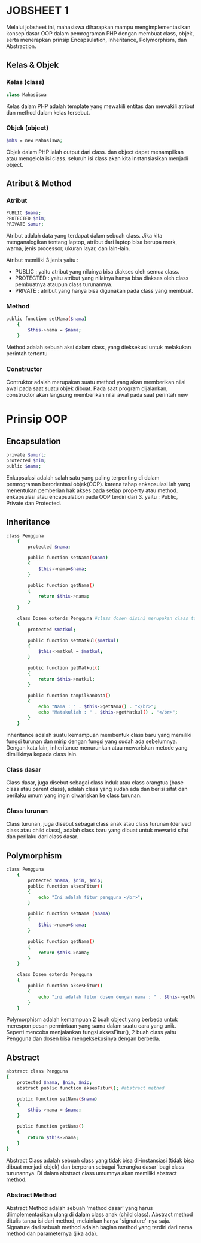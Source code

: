 
# JOBSHEET 1

Melalui jobsheet ini, mahasiswa diharapkan mampu mengimplementasikan konsep
dasar OOP dalam pemrograman PHP dengan membuat class, objek, serta
menerapkan prinsip Encapsulation, Inheritance, Polymorphism, dan Abstraction.

## Kelas & Objek
### Kelas (class)

```php
class Mahasiswa
```

Kelas dalam PHP adalah template yang mewakili entitas dan mewakili atribut dan method dalam kelas tersebut.


### Objek (object)

```sh
$mhs = new Mahasiswa;
```

Objek dalam PHP ialah output dari class. dan object dapat menampilkan atau mengelola isi class. seluruh isi class akan kita instansiasikan menjadi object.


## Atribut &  Method

### Atribut
```sh
PUBLIC $nama;
PROTECTED $nim;
PRIVATE $umur;
```

Atribut adalah data yang terdapat dalam sebuah class. Jika kita menganalogikan tentang laptop, atribut dari laptop bisa berupa merk, warna, jenis processor, ukuran layar, dan lain-lain.

Atribut memiliki 3 jenis yaitu :
- PUBLIC : yaitu atribut yang nilainya bisa diakses oleh semua class.
- PROTECTED : yaitu atribut yang nilainya hanya bisa diakses oleh class pembuatnya ataupun class turunannya.
- PRIVATE : atribut yang hanya bisa digunakan pada class yang membuat.

### Method

```sh
public function setNama($nama)
    {
        $this->nama = $nama;
    }
```
Method adalah sebuah aksi dalam class, yang dieksekusi untuk melakukan perintah tertentu
### Constructor
Contruktor adalah merupakan suatu method yang akan memberikan nilai awal pada saat suatu objek dibuat. Pada saat program dijalankan, constructor akan langsung memberikan nilai awal pada saat perintah new



# Prinsip OOP

## Encapsulation

```sh
private $umurl;
protected $nim;
public $nama;
```
Enkapsulasi adalah salah satu yang paling terpenting di dalam pemrograman berorientasi objek(OOP). karena tahap enkapsulasi lah yang menentukan pemberian hak akses pada setiap property atau method.  enkapsulasi atau encapsulation pada OOP terdiri dari 3. yaitu : Public, Private dan Protected.

## Inheritance

```sh
class Pengguna
    {
        protected $nama;

        public function setNama($nama)
        {
            $this->nama=$nama;
        }

        public function getNama() 
        {
            return $this->nama;
        }
    }

    class Dosen extends Pengguna #class dosen disini merupakan class turunan pengguna
    {
        protected $matkul;

        public function setMatkul($matkul)
        {
            $this->matkul = $matkul;
        }

        public function getMatkul()
        {
            return $this->matkul;
        }

        public function tampilkanData()
        {
            echo "Nama : " . $this->getNama() . "</br>";
            echo "Matakuliah : " . $this->getMatkul() . "</br>";
        }
    }
```
inheritance adalah suatu kemampuan membentuk class baru yang memiliki fungsi turunan dan mirip dengan fungsi yang sudah ada sebelumnya. Dengan kata lain, inheritance menurunkan atau mewariskan metode yang dimilikinya kepada class lain.

### Class dasar
Class dasar, juga disebut sebagai class induk atau class orangtua (base class atau parent class), adalah class yang sudah ada dan berisi sifat dan perilaku umum yang ingin diwariskan ke class turunan.

### Class turunan
Class turunan, juga disebut sebagai class anak atau class turunan (derived class atau child class), adalah class baru yang dibuat untuk mewarisi sifat dan perilaku dari class dasar.

## Polymorphism
```sh
class Pengguna
    {
        protected $nama, $nim, $nip;
        public function aksesFitur()
        {
            echo "Ini adalah fitur pengguna </br>";
        }

        public function setNama ($nama)
        {
            $this->nama=$nama;
        }

        public function getNama()
        {
            return $this->nama;
        }
    }

    class Dosen extends Pengguna
    {
        public function aksesFitur()
        {
            echo "ini adalah fitur dosen dengan nama : " . $this->getNama(). "</br>";
        }
    }
```
Polymorphism adalah kemampuan 2 buah object yang berbeda untuk merespon pesan permintaan yang sama dalam suatu cara yang unik. Seperti mencoba menjalankan fungsi aksesFitur(), 2 buah class yaitu Pengguna dan dosen bisa mengeksekusinya dengan berbeda.

## Abstract
```sh
abstract class Pengguna
{
    protected $nama, $nim, $nip;
    abstract public function aksesFitur(); #abstract method

    public function setNama($nama)
    {
        $this->nama = $nama;
    }

    public function getNama()
    {
        return $this->nama;
    }
}
```
Abstract Class adalah sebuah class yang tidak bisa di-instansiasi (tidak bisa dibuat menjadi objek) dan berperan sebagai 'kerangka dasar' bagi class turunannya. Di dalam abstract class umumnya akan memiliki abstract method.

### Abstract Method
Abstract Method adalah sebuah 'method dasar' yang harus diimplementasikan ulang di dalam class anak (child class). Abstract method ditulis tanpa isi dari method, melainkan hanya 'signature'-nya saja. Signature dari sebuah method adalah bagian method yang terdiri dari nama method dan parameternya (jika ada).









